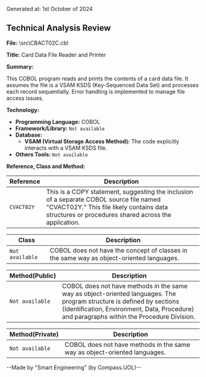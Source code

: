 Generated at: 1st October of 2024

## Technical Analysis Review

**File:**  \src\CBACT02C.cbl

**Title:**  Card Data File Reader and Printer

**Summary:** 

This COBOL program reads and prints the contents of a card data file. It assumes the file is a VSAM KSDS (Key-Sequenced Data Set) and processes each record sequentially. Error handling is implemented to manage file access issues.

**Technology:**

* **Programming Language:** COBOL 
* **Framework/Library:** `Not available`
* **Database:**
    * **VSAM (Virtual Storage Access Method):**  The code explicitly interacts with a VSAM KSDS file.
* **Others Tools:** `Not available`

**Reference, Class and Method:**

| Reference | Description |
|---|---|
|  `CVACT02Y` | This is a COPY statement, suggesting the inclusion of a separate COBOL source file named "CVACT02Y." This file likely contains data structures or procedures shared across the application. |

| Class | Description |
|---|---|
| `Not available` | COBOL does not have the concept of classes in the same way as object-oriented languages. |

| Method(Public) | Description |
|---|---|
| `Not available` | COBOL does not have methods in the same way as object-oriented languages. The program structure is defined by sections (Identification, Environment, Data, Procedure) and paragraphs within the Procedure Division. |

| Method(Private) | Description |
|---|---|
| `Not available` | COBOL does not have methods in the same way as object-oriented languages.  |

--Made by "Smart Engineering" (by Compass.UOL)--